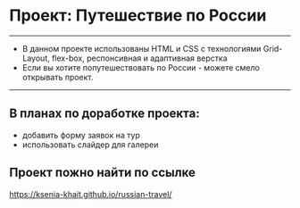 # Проект: Путешествие по России
---
* В данном проекте использованы HTML и CSS с технологиями Grid-Layout, flex-box, респонсивная и адаптивная верстка
* Если вы хотите попутешествовать по России - можете смело открывать проект. 
---
## В планах по доработке проекта: 
+  добавить форму заявок на тур
+  использовать слайдер для галереи

## Проект пожно найти по ссылке

https://ksenia-khait.github.io/russian-travel/
